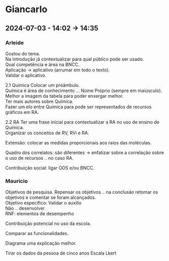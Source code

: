 # Giancarlo

## 2024-07-03 - 14:02 -> 14:35

### Arleide

Gostou do tema.  
Na Introdução já contextualizar para qual público pode ser usado.  
Qual competência e área na BNCC.  
Aplicação -> aplicativo (arrumar em todo o texto).  
Validar o aplicativo.  

2.1 Química
Colocar um preâmbulo.  
Química é área de conhecimento ... Nome Próprio (sempre em maiúsculo).  
Melhor a imagem da tabela para poder enxergar melhor.  
Ter mais autores sobre Química.  
Fazer um elo entre Química para pode ser representados de recursos gráficos em RA.  

2.2 RA
Ter uma frase inicial para contextualizar a RA no uso de ensino de Química.  
Organizar os conceitos de RV, RVi e RA.  

Extensão: colocar as medidas proporcionais aos raios das moléculas.  

Quadro dos correlatos: são diferentes -> enfatizar sobre a correlação sobre o uso de recursos .. no caso RA.  

Contribuição social: ligar ODS e/ou BNCC.  

### Mauricio

Objetivos de pesquisa.  Repensar os objetivos .. na conclusão retomar os objetivos e comentar se foram alcançados.  
Objetivo específico: Validar o auxilio  
Não .. desenvolver  
RNF: elementos de desempenho  

Contribuição potencial no uso da escola.  

Comparar as funcionalidades.  

Diagrama uma explicação melhor.  

Tirar os dados da pessoa de cinco anos
Escala Lkert

